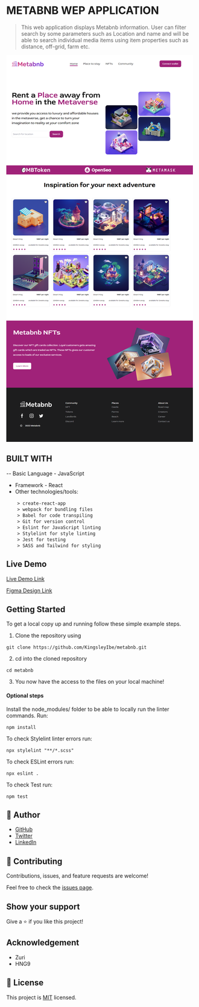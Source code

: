 # METABNB WEP APPLICATION

>This web application displays Metabnb information. User can filter search by some parameters such as Location and name and will be able to search individual media items using item properties such as distance, off-grid, farm etc.

![Screenshot](./src/assets/images/screenshot.png)

## BUILT WITH

-- Basic Language - JavaScript 
- Framework - React
- Other technologies/tools: 

``` create-react-app
    > create-react-app
    > webpack for bundling files
    > Babel for code transpiling
    > Git for version control
    > Eslint for JavaScript linting
    > Stylelint for style linting
    > Jest for testing
    > SASS and Tailwind for styling
 ```

## Live Demo

[Live Demo Link](https://metabnb-ten.vercel.app/)

[Figma Design Link](https://www.figma.com/file/OQ0TTzCJ7I3kzXUQDb8k45/Metabnb-for-frontend-(Copy)?node-id=1%3A250&t=7gODkvQvWr3oZmoF-0)

## Getting Started

To get a local copy up and running follow these simple example steps.

1. Clone the repository using

```
git clone https://github.com/KingsleyIbe/metabnb.git
```

2. cd into the cloned repository

```
cd metabnb
```

3. You now have the access to the files on your local machine!

#### Optional steps

Install the node_modules/ folder to be able to locally run the linter commands. Run:

```
npm install
```


To check Stylelint linter errors run:

```
npx stylelint "**/*.scss"
```

To check ESLint errors run:

```
npx eslint .
```

To check Test run:

```
npm test
```

## 👤 **Author**

- [GitHub](https://github.com/kingsleyibe)
- [Twitter](https://twitter.com/ibekingsley2)
- [LinkedIn](https://www.linkedin.com/in/kingsley-ibe-5669a5134/)

## 🤝 Contributing

Contributions, issues, and feature requests are welcome!

Feel free to check the [issues page](https://github.com/KingsleyIbe/metabnb/issues).

## Show your support

Give a ⭐️ if you like this project!

## Acknowledgement
- Zuri
- HNG9

## 📝 License

This project is [MIT](./MIT.md) licensed.
